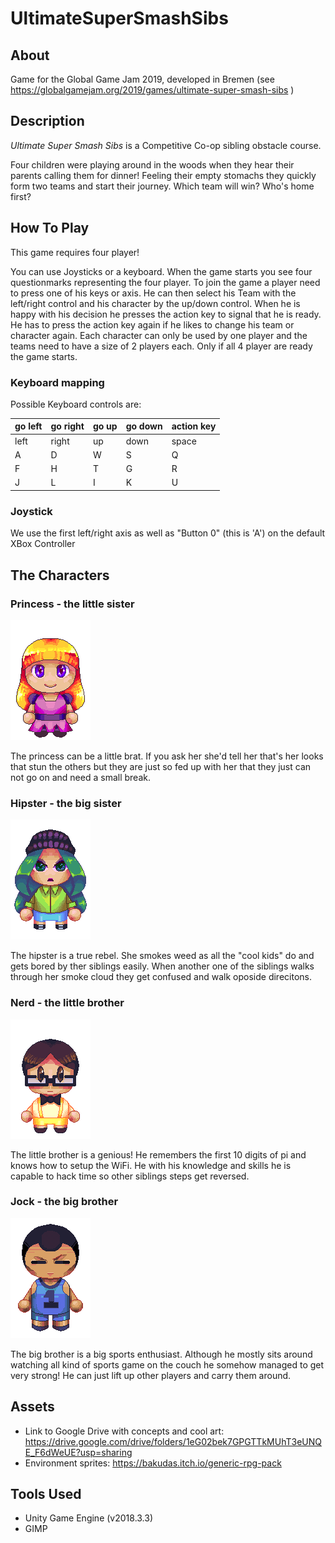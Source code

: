 # UltimateSuperSmashSibs

## About
Game for the Global Game Jam 2019, developed in Bremen (see https://globalgamejam.org/2019/games/ultimate-super-smash-sibs )

## Description
*Ultimate Super Smash Sibs* is a Competitive Co-op sibling obstacle course.

Four children were playing around in the woods when they hear their parents calling them for dinner! Feeling their empty stomachs they quickly form two teams and start their journey. Which team will win? Who's home first?

## How To Play
This game requires four player!

You can use Joysticks or a keyboard. When the game starts you see four questionmarks representing the four player. To join the game a player need to press one of his keys or axis. He can then select his Team with the left/right control and his character by the up/down control. When he is happy with his decision he presses the action key to signal that he is ready. He has to press the action key again if he likes to change his team or character again. Each character can only be used by one player and the teams need to have a size of 2 players each. Only if all 4 player are ready the game starts.

### Keyboard mapping
Possible Keyboard controls are:

|go left|go right|go up|go down|action key|
|--|--|--|--|--|
|left|right|up|down|space|
|A|D|W|S|Q|
|F|H|T|G|R|
|J|L|I|K|U|

### Joystick
We use the first left/right axis as well as "Button 0" (this is 'A') on the default XBox Controller

## The Characters
### Princess - the little sister
![Princess](/Assets/Sprites/Player/Princess_Sprite_Front.png?raw=true)

The princess can be a little brat. If you ask her she'd tell her that's her looks that stun the others but they are just so fed up with her that they just can not go on and need a small break.

### Hipster - the big sister
![Hipser](/Assets/Sprites/Player/Hipster_Sprite_Front_modified.png?raw=true)

The hipster is a true rebel. She smokes weed as all the "cool kids" do and gets bored by ther siblings easily. When another one of the siblings walks through her smoke cloud they get confused and walk oposide direcitons. 

### Nerd - the little brother
![Nerd](/Assets/Sprites/Player/Nerd_Sprite_Front.png?raw=true)

The little brother is a genious! He remembers the first 10 digits of pi and knows how to setup the WiFi. He with his knowledge and skills he is capable to hack time so other siblings steps get reversed.

### Jock - the big brother
![Jock](/Assets/Sprites/Player/Jock_Sprite_Front.png?raw=true)

The big brother is a big sports enthusiast. Although he mostly sits around watching all kind of sports game on the couch he somehow managed to get very strong! He can just lift up other players and carry them around.

## Assets

* Link to Google Drive with concepts and cool art: https://drive.google.com/drive/folders/1eG02bek7GPGTTkMUhT3eUNQE_F6dWeUE?usp=sharing
* Environment sprites: https://bakudas.itch.io/generic-rpg-pack

## Tools Used
* Unity Game Engine (v2018.3.3)
* GIMP

